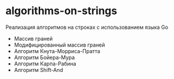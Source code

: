 # algorithms-on-strings

Реализация алгоритмов на строках с использованием языка Go

* Массив граней
* Модифицированный массив граней
* Алгоритм Кнута-Морриса-Пратта
* Алгоритм Бойера-Мура
* Алгоритм Карпа-Рабина
* Алгоритм Shift-And
